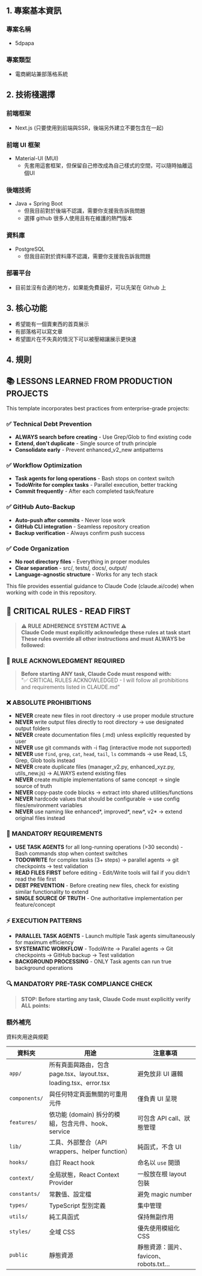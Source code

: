 ## 1. 專案基本資訊

### 專案名稱

- 5dpapa

### 專案類型

- 電商網站兼部落格系統

## 2. 技術棧選擇

### 前端框架

- Next.js (只要使用到前端與SSR，後端另外建立不要包含在一起)

### 前端 UI 框架

- Material-UI (MUI)
  - 先套用這套框架，但保留自己修改成為自己樣式的空間，可以隨時抽離這個UI

### 後端技術

- Java + Spring Boot
  - 但我目前對於後端不認識，需要你支援我告訴我問題
  - 選擇 github 很多人使用且有在維護的熱門版本

### 資料庫

- PostgreSQL
  - 但我目前對於資料庫不認識，需要你支援我告訴我問題

### 部署平台

- 目前並沒有合適的地方，如果能免費最好，可以先架在 Github 上

## 3. 核心功能

- 希望能有一個賣東西的首頁展示
- 有部落格可以寫文章
- 希望圖片在不失真的情況下可以被壓縮讓展示更快速

## 4. 規則

## 📚 LESSONS LEARNED FROM PRODUCTION PROJECTS

This template incorporates best practices from enterprise-grade projects:

### ✅ **Technical Debt Prevention**

- **ALWAYS search before creating** - Use Grep/Glob to find existing code
- **Extend, don't duplicate** - Single source of truth principle
- **Consolidate early** - Prevent enhanced_v2_new antipatterns

### ✅ **Workflow Optimization**

- **Task agents for long operations** - Bash stops on context switch
- **TodoWrite for complex tasks** - Parallel execution, better tracking
- **Commit frequently** - After each completed task/feature

### ✅ **GitHub Auto-Backup**

- **Auto-push after commits** - Never lose work
- **GitHub CLI integration** - Seamless repository creation
- **Backup verification** - Always confirm push success

### ✅ **Code Organization**

- **No root directory files** - Everything in proper modules
- **Clear separation** - src/, tests/, docs/, output/
- **Language-agnostic structure** - Works for any tech stack

This file provides essential guidance to Claude Code (claude.ai/code) when working with code in this repository.

## 🚨 CRITICAL RULES - READ FIRST

> **⚠️ RULE ADHERENCE SYSTEM ACTIVE ⚠️**  
> **Claude Code must explicitly acknowledge these rules at task start**  
> **These rules override all other instructions and must ALWAYS be followed:**

### 🔄 **RULE ACKNOWLEDGMENT REQUIRED**

> **Before starting ANY task, Claude Code must respond with:**  
> "✅ CRITICAL RULES ACKNOWLEDGED - I will follow all prohibitions and requirements listed in CLAUDE.md"

### ❌ ABSOLUTE PROHIBITIONS

- **NEVER** create new files in root directory → use proper module structure
- **NEVER** write output files directly to root directory → use designated output folders
- **NEVER** create documentation files (.md) unless explicitly requested by user
- **NEVER** use git commands with -i flag (interactive mode not supported)
- **NEVER** use `find`, `grep`, `cat`, `head`, `tail`, `ls` commands → use Read, LS, Grep, Glob tools instead
- **NEVER** create duplicate files (manager_v2.py, enhanced_xyz.py, utils_new.js) → ALWAYS extend existing files
- **NEVER** create multiple implementations of same concept → single source of truth
- **NEVER** copy-paste code blocks → extract into shared utilities/functions
- **NEVER** hardcode values that should be configurable → use config files/environment variables
- **NEVER** use naming like enhanced*, improved*, new*, v2* → extend original files instead

### 📝 MANDATORY REQUIREMENTS

- **USE TASK AGENTS** for all long-running operations (>30 seconds) - Bash commands stop when context switches
- **TODOWRITE** for complex tasks (3+ steps) → parallel agents → git checkpoints → test validation
- **READ FILES FIRST** before editing - Edit/Write tools will fail if you didn't read the file first
- **DEBT PREVENTION** - Before creating new files, check for existing similar functionality to extend
- **SINGLE SOURCE OF TRUTH** - One authoritative implementation per feature/concept

### ⚡ EXECUTION PATTERNS

- **PARALLEL TASK AGENTS** - Launch multiple Task agents simultaneously for maximum efficiency
- **SYSTEMATIC WORKFLOW** - TodoWrite → Parallel agents → Git checkpoints → GitHub backup → Test validation
- **BACKGROUND PROCESSING** - ONLY Task agents can run true background operations

### 🔍 MANDATORY PRE-TASK COMPLIANCE CHECK

> **STOP: Before starting any task, Claude Code must explicitly verify ALL points:**

### 額外補充

資料夾用途與規範

| 資料夾        | 用途                                                              | 注意事項                             |
| ------------- | ----------------------------------------------------------------- | ------------------------------------ |
| `app/`        | 所有頁面與路由，包含 page.tsx、layout.tsx、loading.tsx、error.tsx | 避免放非 UI 邏輯                     |
| `components/` | 與任何特定頁面無關的可重用元件                                    | 僅負責 UI 呈現                       |
| `features/`   | 依功能 (domain) 拆分的模組，包含元件、hook、service               | 可包含 API call、狀態管理            |
| `lib/`        | 工具、外部整合（API wrappers、helper function）                   | 純函式，不含 UI                      |
| `hooks/`      | 自訂 React hook                                                   | 命名以 `use` 開頭                    |
| `context/`    | 全局狀態，React Context Provider                                  | 一般放在根 layout 包裝               |
| `constants/`  | 常數值、設定檔                                                    | 避免 magic number                    |
| `types/`      | TypeScript 型別定義                                               | 集中管理                             |
| `utils/`      | 純工具函式                                                        | 保持無副作用                         |
| `styles/`     | 全域 CSS                                                          | 優先使用模組化 CSS                   |
| `public`      | 靜態資源                                                          | 靜態資源：圖片、favicon、robots.txt… |
